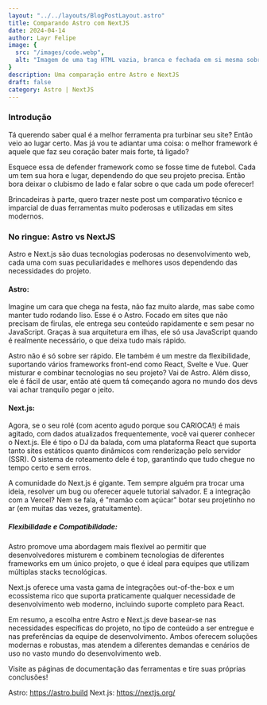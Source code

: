 ```yaml
---
layout: "../../layouts/BlogPostLayout.astro"
title: Comparando Astro com NextJS
date: 2024-04-14
author: Layr Felipe
image: {
  src: "/images/code.webp",
  alt: "Imagem de uma tag HTML vazia, branca e fechada em si mesma sobre fundo azul claro"
}
description: Uma comparação entre Astro e NextJS
draft: false
category: Astro | NextJS
---
```


### Introdução
Tá querendo saber qual é a melhor ferramenta pra turbinar seu site? Então veio ao lugar certo. Mas já vou te adiantar uma coisa: o melhor framework é aquele que faz seu coração bater mais forte, tá ligado?

Esquece essa de defender framework como se fosse time de futebol. Cada um tem sua hora e lugar, dependendo do que seu projeto precisa. Então bora deixar o clubismo de lado e falar sobre o que cada um pode oferecer!

Brincadeiras à parte, quero trazer neste post um comparativo técnico e imparcial de duas ferramentas muito poderosas e utilizadas em sites modernos.

### No ringue: Astro vs NextJS
Astro e Next.js são duas tecnologias poderosas no desenvolvimento web, cada uma com suas peculiaridades e melhores usos dependendo das necessidades do projeto.

#### Astro:

Imagine um cara que chega na festa, não faz muito alarde, mas sabe como manter tudo rodando liso. Esse é o Astro. Focado em sites que não precisam de firulas, ele entrega seu conteúdo rapidamente e sem pesar no JavaScript. Graças à sua arquitetura em ilhas, ele só usa JavaScript quando é realmente necessário, o que deixa tudo mais rápido.

Astro não é só sobre ser rápido. Ele também é um mestre da flexibilidade, suportando vários frameworks front-end como React, Svelte e Vue. Quer misturar e combinar tecnologias no seu projeto? Vai de Astro. Além disso, ele é fácil de usar, então até quem tá começando agora no mundo dos devs vai achar tranquilo pegar o jeito.

#### Next.js:

Agora, se o seu rolé (com acento agudo porque sou CARIOCA!) é mais agitado, com dados atualizados frequentemente, você vai querer conhecer o Next.js. Ele é tipo o DJ da balada, com uma plataforma React que suporta tanto sites estáticos quanto dinâmicos com renderização pelo servidor (SSR). O sistema de roteamento dele é top, garantindo que tudo chegue no tempo certo e sem erros.

A comunidade do Next.js é gigante. Tem sempre alguém pra trocar uma ideia, resolver um bug ou oferecer aquele tutorial salvador. E a integração com a Vercel? Nem se fala, é "mamão com açúcar" botar seu projetinho no ar (em muitas das vezes, gratuitamente).

##### Flexibilidade e Compatibilidade:

Astro promove uma abordagem mais flexível ao permitir que desenvolvedores misturem e combinem tecnologias de diferentes frameworks em um único projeto, o que é ideal para equipes que utilizam múltiplas stacks tecnológicas​.

Next.js oferece uma vasta gama de integrações out-of-the-box e um ecossistema rico que suporta praticamente qualquer necessidade de desenvolvimento web moderno, incluindo suporte completo para React​​​.

Em resumo, a escolha entre Astro e Next.js deve basear-se nas necessidades específicas do projeto, no tipo de conteúdo a ser entregue e nas preferências da equipe de desenvolvimento. Ambos oferecem soluções modernas e robustas, mas atendem a diferentes demandas e cenários de uso no vasto mundo do desenvolvimento web.

Visite as páginas de documentação das ferramentas e tire suas próprias conclusões!

Astro: https://astro.build
Next.js: https://nextjs.org/